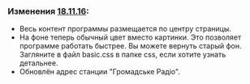 ### Изменения [18.11.16](3.14):

- Весь контент программы размещается по центру страницы.
- На фоне теперь обычный цвет вместо картинки. Это позволяет программе работать быстрее. Вы можете вернуть старый фон. Загляните в файл basic.css в папке css, если хотите узнать детальнее.
- Обновлён адрес станции "Громадське Радіо".
